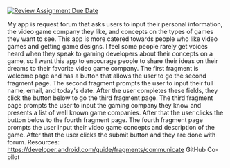 [![Review Assignment Due Date](https://classroom.github.com/assets/deadline-readme-button-22041afd0340ce965d47ae6ef1cefeee28c7c493a6346c4f15d667ab976d596c.svg)](https://classroom.github.com/a/k3Ij_HSE)

My app is request forum that asks users to input their personal information, the video game company they like, and concepts on the types of games they want to see. This app is more catered towards people who like video games and getting game designs. I feel some people rarely get voices heard when they speak to gaming developers about their concepts on a game, so I want this app to encourage people to share their ideas on their dreams to their favorite video game company.
The first fragment is welcome page and has a button that allows the user to go the second fragment page. The second fragment prompts the user to input their full name, email, and today's date. After the user completes these fields, they click the button below to go the third fragment page. The third fragment page prompts the user to input the gaming company they know and presents a list of well known game companies. After that the user clicks the button below to the fourth fragment page. The fourth fragment page prompts the user input their video game concepts and description of the game. After that the user clicks the submit button and they are done with forum.
Resources: https://developer.android.com/guide/fragments/communicate
GitHub Co-pilot
